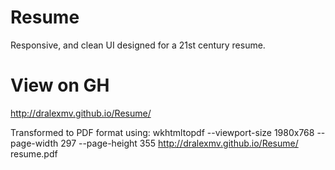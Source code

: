 Resume
======

Responsive, and clean UI designed for a 21st century resume.

View on GH
==========
http://dralexmv.github.io/Resume/

Transformed to PDF format using: 
wkhtmltopdf --viewport-size 1980x768 --page-width 297 --page-height 355 http://dralexmv.github.io/Resume/ resume.pdf     
